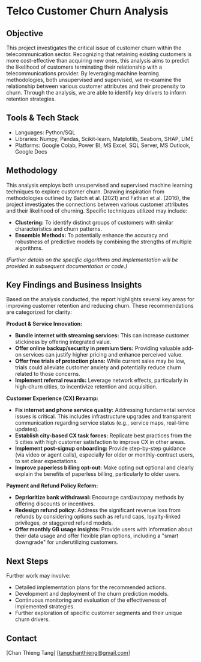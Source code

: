 # Telco Customer Churn Analysis

## Objective

This project investigates the critical issue of customer churn within the telecommunication sector. Recognizing that retaining existing customers is more cost-effective than acquiring new ones, this analysis aims to predict the likelihood of customers terminating their relationship with a telecommunications provider. By leveraging machine learning methodologies, both unsupervised and supervised, we re-examine the relationship between various customer attributes and their propensity to churn. Through the analysis, we are able to identify key drivers to inform retention strategies.

## Tools & Tech Stack

* Languages: Python/SQL
* Libraries: Numpy, Pandas, Scikit-learn, Matplotlib, Seaborn, SHAP, LIME
* Platforms: Google Colab, Power BI, MS Excel, SQL Server, MS Outlook, Google Docs
  
## Methodology

This analysis employs both unsupervised and supervised machine learning techniques to explore customer churn. Drawing inspiration from methodologies outlined by Batch et al. (2021) and Fathian et al. (2016), the project investigates the connections between various customer attributes and their likelihood of churning. Specific techniques utilized may include:

* **Clustering:** To identify distinct groups of customers with similar characteristics and churn patterns.
* **Ensemble Methods:** To potentially enhance the accuracy and robustness of predictive models by combining the strengths of multiple algorithms.

*(Further details on the specific algorithms and implementation will be provided in subsequent documentation or code.)*

## Key Findings and Business Insights

Based on the analysis conducted, the report highlights several key areas for improving customer retention and reducing churn. These recommendations are categorized for clarity:

**Product & Service Innovation:**

* **Bundle internet with streaming services:** This can increase customer stickiness by offering integrated value.
* **Offer online backup/security in premium tiers:** Providing valuable add-on services can justify higher pricing and enhance perceived value.
* **Offer free trials of protection plans:** While current sales may be low, trials could alleviate customer anxiety and potentially reduce churn related to those concerns.
* **Implement referral rewards:** Leverage network effects, particularly in high-churn cities, to incentivize retention and acquisition.

**Customer Experience (CX) Revamp:**

* **Fix internet and phone service quality:** Addressing fundamental service issues is critical. This includes infrastructure upgrades and transparent communication regarding service status (e.g., service maps, real-time updates).
* **Establish city-based CX task forces:** Replicate best practices from the 5 cities with high customer satisfaction to improve CX in other areas.
* **Implement post-signup onboarding:** Provide step-by-step guidance (via video or agent calls), especially for older or monthly-contract users, to set clear expectations.
* **Improve paperless billing opt-out:** Make opting out optional and clearly explain the benefits of paperless billing, particularly to older users.

**Payment and Refund Policy Reform:**

* **Deprioritize bank withdrawal:** Encourage card/autopay methods by offering discounts or incentives.
* **Redesign refund policy:** Address the significant revenue loss from refunds by considering options such as refund caps, loyalty-linked privileges, or staggered refund models.
* **Offer monthly GB usage insights:** Provide users with information about their data usage and offer flexible plan options, including a "smart downgrade" for underutilizing customers.

## Next Steps

Further work may involve:

* Detailed implementation plans for the recommended actions.
* Development and deployment of the churn prediction models.
* Continuous monitoring and evaluation of the effectiveness of implemented strategies.
* Further exploration of specific customer segments and their unique churn drivers.

## Contact

[Chan Thieng Tang]
[tangchanthieng@gmail.com]
